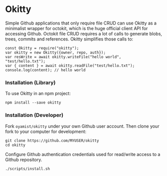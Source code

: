 # Okitty
Simple Github applications that only require file CRUD
can use Okitty as a minimalist wrapper for octokit, which
is the huge official client API for accessing Github.
Octokit file CRUD requires a lot of calls to generate
blobs, trees, commits and references. Okitty simplifies those
calls to:

```
const Okitty = require("okitty");
var okitty = new Okitty({owner, repo, auth});
var resWrite = await okitty.writeFile("hello world", "test/hello.txt");
var { content } = await okitty.readFile("test/hello.txt");
console.log(content); // hello world
```

### Installation (Library)
To use Okitty in an npm project:
```
npm install --save okitty
```

### Installation (Developer)
Fork `oyamist/okitty` under your own Github user account.
Then clone your fork to your computer for development:

```
git clone https://github.com/MYUSER/okitty
cd okitty
```

Configure Github authentication credentials used
for read/write access to a Github repository. 

```
./scripts/install.sh
```
